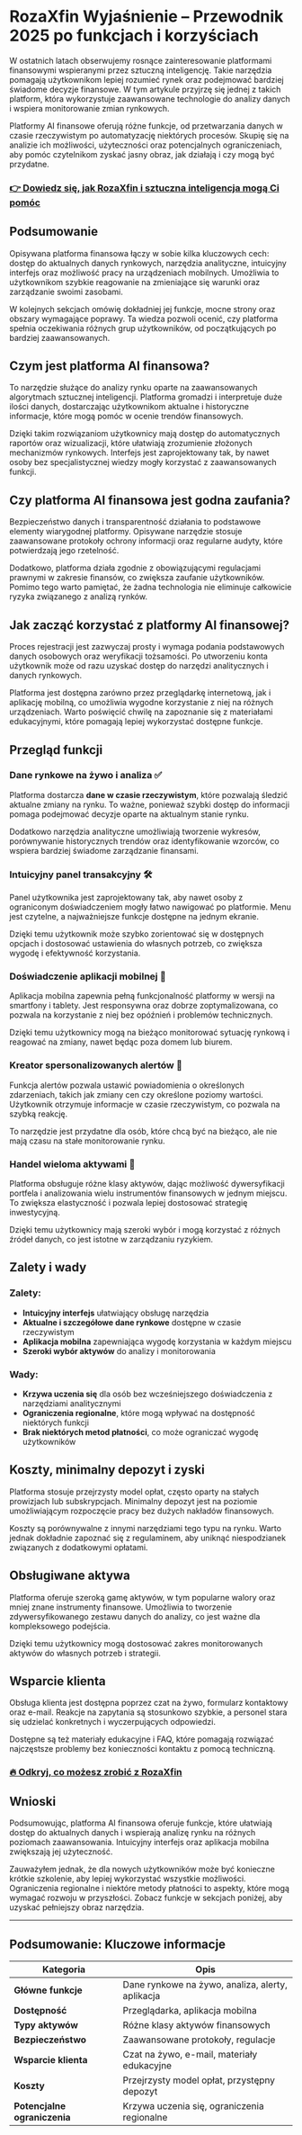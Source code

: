 # RozaXfin Wyjaśnienie – Przewodnik 2025 po funkcjach i korzyściach
 

W ostatnich latach obserwujemy rosnące zainteresowanie platformami finansowymi wspieranymi przez sztuczną inteligencję. Takie narzędzia pomagają użytkownikom lepiej rozumieć rynek oraz podejmować bardziej świadome decyzje finansowe. W tym artykule przyjrzę się jednej z takich platform, która wykorzystuje zaawansowane technologie do analizy danych i wspiera monitorowanie zmian rynkowych.

Platformy AI finansowe oferują różne funkcje, od przetwarzania danych w czasie rzeczywistym po automatyzację niektórych procesów. Skupię się na analizie ich możliwości, użyteczności oraz potencjalnych ograniczeniach, aby pomóc czytelnikom zyskać jasny obraz, jak działają i czy mogą być przydatne.

### [👉 Dowiedz się, jak RozaXfin i sztuczna inteligencja mogą Ci pomóc](https://da.gd/Nad3BU)
## Podsumowanie

Opisywana platforma finansowa łączy w sobie kilka kluczowych cech: dostęp do aktualnych danych rynkowych, narzędzia analityczne, intuicyjny interfejs oraz możliwość pracy na urządzeniach mobilnych. Umożliwia to użytkownikom szybkie reagowanie na zmieniające się warunki oraz zarządzanie swoimi zasobami.

W kolejnych sekcjach omówię dokładniej jej funkcje, mocne strony oraz obszary wymagające poprawy. Ta wiedza pozwoli ocenić, czy platforma spełnia oczekiwania różnych grup użytkowników, od początkujących po bardziej zaawansowanych.

## Czym jest platforma AI finansowa?

To narzędzie służące do analizy rynku oparte na zaawansowanych algorytmach sztucznej inteligencji. Platforma gromadzi i interpretuje duże ilości danych, dostarczając użytkownikom aktualne i historyczne informacje, które mogą pomóc w ocenie trendów finansowych.

Dzięki takim rozwiązaniom użytkownicy mają dostęp do automatycznych raportów oraz wizualizacji, które ułatwiają zrozumienie złożonych mechanizmów rynkowych. Interfejs jest zaprojektowany tak, by nawet osoby bez specjalistycznej wiedzy mogły korzystać z zaawansowanych funkcji.

## Czy platforma AI finansowa jest godna zaufania?

Bezpieczeństwo danych i transparentność działania to podstawowe elementy wiarygodnej platformy. Opisywane narzędzie stosuje zaawansowane protokoły ochrony informacji oraz regularne audyty, które potwierdzają jego rzetelność.

Dodatkowo, platforma działa zgodnie z obowiązującymi regulacjami prawnymi w zakresie finansów, co zwiększa zaufanie użytkowników. Pomimo tego warto pamiętać, że żadna technologia nie eliminuje całkowicie ryzyka związanego z analizą rynków.

## Jak zacząć korzystać z platformy AI finansowej?

Proces rejestracji jest zazwyczaj prosty i wymaga podania podstawowych danych osobowych oraz weryfikacji tożsamości. Po utworzeniu konta użytkownik może od razu uzyskać dostęp do narzędzi analitycznych i danych rynkowych.

Platforma jest dostępna zarówno przez przeglądarkę internetową, jak i aplikację mobilną, co umożliwia wygodne korzystanie z niej na różnych urządzeniach. Warto poświęcić chwilę na zapoznanie się z materiałami edukacyjnymi, które pomagają lepiej wykorzystać dostępne funkcje.

## Przegląd funkcji  

### Dane rynkowe na żywo i analiza ✅

Platforma dostarcza **dane w czasie rzeczywistym**, które pozwalają śledzić aktualne zmiany na rynku. To ważne, ponieważ szybki dostęp do informacji pomaga podejmować decyzje oparte na aktualnym stanie rynku.

Dodatkowo narzędzia analityczne umożliwiają tworzenie wykresów, porównywanie historycznych trendów oraz identyfikowanie wzorców, co wspiera bardziej świadome zarządzanie finansami.

### Intuicyjny panel transakcyjny 🛠️

Panel użytkownika jest zaprojektowany tak, aby nawet osoby z ograniconym doświadczeniem mogły łatwo nawigować po platformie. Menu jest czytelne, a najważniejsze funkcje dostępne na jednym ekranie.

Dzięki temu użytkownik może szybko zorientować się w dostępnych opcjach i dostosować ustawienia do własnych potrzeb, co zwiększa wygodę i efektywność korzystania.

### Doświadczenie aplikacji mobilnej 📱

Aplikacja mobilna zapewnia pełną funkcjonalność platformy w wersji na smartfony i tablety. Jest responsywna oraz dobrze zoptymalizowana, co pozwala na korzystanie z niej bez opóźnień i problemów technicznych.

Dzięki temu użytkownicy mogą na bieżąco monitorować sytuację rynkową i reagować na zmiany, nawet będąc poza domem lub biurem.

### Kreator spersonalizowanych alertów 🔔

Funkcja alertów pozwala ustawić powiadomienia o określonych zdarzeniach, takich jak zmiany cen czy określone poziomy wartości. Użytkownik otrzymuje informacje w czasie rzeczywistym, co pozwala na szybką reakcję.

To narzędzie jest przydatne dla osób, które chcą być na bieżąco, ale nie mają czasu na stałe monitorowanie rynku.

### Handel wieloma aktywami 💼

Platforma obsługuje różne klasy aktywów, dając możliwość dywersyfikacji portfela i analizowania wielu instrumentów finansowych w jednym miejscu. To zwiększa elastyczność i pozwala lepiej dostosować strategię inwestycyjną.

Dzięki temu użytkownicy mają szeroki wybór i mogą korzystać z różnych źródeł danych, co jest istotne w zarządzaniu ryzykiem.

## Zalety i wady

### Zalety:
- **Intuicyjny interfejs** ułatwiający obsługę narzędzia
- **Aktualne i szczegółowe dane rynkowe** dostępne w czasie rzeczywistym
- **Aplikacja mobilna** zapewniająca wygodę korzystania w każdym miejscu
- **Szeroki wybór aktywów** do analizy i monitorowania

### Wady:
- **Krzywa uczenia się** dla osób bez wcześniejszego doświadczenia z narzędziami analitycznymi
- **Ograniczenia regionalne**, które mogą wpływać na dostępność niektórych funkcji
- **Brak niektórych metod płatności**, co może ograniczać wygodę użytkowników

## Koszty, minimalny depozyt i zyski

Platforma stosuje przejrzysty model opłat, często oparty na stałych prowizjach lub subskrypcjach. Minimalny depozyt jest na poziomie umożliwiającym rozpoczęcie pracy bez dużych nakładów finansowych.

Koszty są porównywalne z innymi narzędziami tego typu na rynku. Warto jednak dokładnie zapoznać się z regulaminem, aby uniknąć niespodzianek związanych z dodatkowymi opłatami.

## Obsługiwane aktywa

Platforma oferuje szeroką gamę aktywów, w tym popularne walory oraz mniej znane instrumenty finansowe. Umożliwia to tworzenie zdywersyfikowanego zestawu danych do analizy, co jest ważne dla kompleksowego podejścia.

Dzięki temu użytkownicy mogą dostosować zakres monitorowanych aktywów do własnych potrzeb i strategii.

## Wsparcie klienta

Obsługa klienta jest dostępna poprzez czat na żywo, formularz kontaktowy oraz e-mail. Reakcje na zapytania są stosunkowo szybkie, a personel stara się udzielać konkretnych i wyczerpujących odpowiedzi.

Dostępne są też materiały edukacyjne i FAQ, które pomagają rozwiązać najczęstsze problemy bez konieczności kontaktu z pomocą techniczną.

### [🔥 Odkryj, co możesz zrobić z RozaXfin](https://da.gd/Nad3BU)
## Wnioski

Podsumowując, platforma AI finansowa oferuje funkcje, które ułatwiają dostęp do aktualnych danych i wspierają analizę rynku na różnych poziomach zaawansowania. Intuicyjny interfejs oraz aplikacja mobilna zwiększają jej użyteczność.

Zauważyłem jednak, że dla nowych użytkowników może być konieczne krótkie szkolenie, aby lepiej wykorzystać wszystkie możliwości. Ograniczenia regionalne i niektóre metody płatności to aspekty, które mogą wymagać rozwoju w przyszłości. Zobacz funkcje w sekcjach poniżej, aby uzyskać pełniejszy obraz narzędzia.

---

## Podsumowanie: Kluczowe informacje

| Kategoria             | Opis                                               |
|-----------------------|----------------------------------------------------|
| **Główne funkcje**    | Dane rynkowe na żywo, analiza, alerty, aplikacja  |
| **Dostępność**        | Przeglądarka, aplikacja mobilna                     |
| **Typy aktywów**      | Różne klasy aktywów finansowych                     |
| **Bezpieczeństwo**    | Zaawansowane protokoły, regulacje                   |
| **Wsparcie klienta**  | Czat na żywo, e-mail, materiały edukacyjne          |
| **Koszty**            | Przejrzysty model opłat, przystępny depozyt         |
| **Potencjalne ograniczenia** | Krzywa uczenia się, ograniczenia regionalne        |